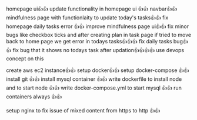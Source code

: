 homepage ui👍👍
update functionality in homepage ui 👍👍
navbar👍👍
mindfulness page with functionlaity to update today's tasks👍👍
fix homepage daily tasks error 👍👍
improve mindfulness page ui👍👍
fix minor bugs like checkbox ticks and after creating plan in task page if tried to move back to home page we get error in todays tasks👍👍👍
fix daily tasks bug👍👍
fix bug that it shows no todays task after updation👍👍👍👍
use devops concept on this

create aws ec2 instance👍👍
setup docker👍👍
setup docker-compose 👍👍
install git 👍👍
install mysql container 👍👍
write dockerfile to install node and to start node 👍👍
write docker-compose.yml to start mysql 👍👍
run containers always 👍👍

setup nginx to fix issue of mixed content from https to http 👍👍